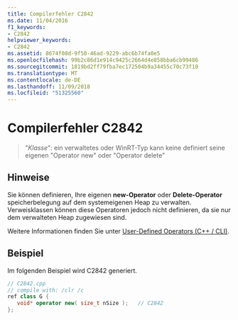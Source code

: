 ```yaml
---
title: Compilerfehler C2842
ms.date: 11/04/2016
f1_keywords:
- C2842
helpviewer_keywords:
- C2842
ms.assetid: 8674f08d-9f50-46ad-9229-abc6b74fa0e5
ms.openlocfilehash: 99b2c86d1e914c9425c2664d4e858bba6cb99486
ms.sourcegitcommit: 1819bd2ff79fba7ec172504b9a34455c70c73f10
ms.translationtype: MT
ms.contentlocale: de-DE
ms.lasthandoff: 11/09/2018
ms.locfileid: "51325560"
---
```

# <a name="compiler-error-c2842"></a>Compilerfehler C2842

> "*Klasse*": ein verwaltetes oder WinRT-Typ kann keine definiert seine eigenen "Operator new" oder "Operator delete"

## <a name="remarks"></a>Hinweise

Sie können definieren, Ihre eigenen **new-Operator** oder **Delete-Operator** speicherbelegung auf dem systemeigenen Heap zu verwalten. Verweisklassen können diese Operatoren jedoch nicht definieren, da sie nur dem verwalteten Heap zugewiesen sind.

Weitere Informationen finden Sie unter [User-Defined Operators (C++ / CLI)](../../dotnet/user-defined-operators-cpp-cli.md).

## <a name="example"></a>Beispiel

Im folgenden Beispiel wird C2842 generiert.

```cpp
// C2842.cpp
// compile with: /clr /c
ref class G {
   void* operator new( size_t nSize );   // C2842
};
```
